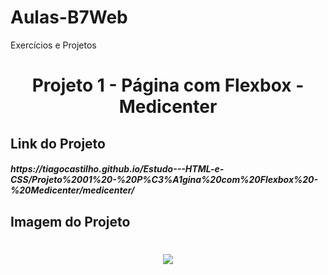 # Aulas-B7Web
Exercícios e Projetos
<br/>
<h1 align="center">
    Projeto 1 - Página com Flexbox - Medicenter
</h1>

## Link do Projeto
<h5>
https://tiagocastilho.github.io/Estudo---HTML-e-CSS/Projeto%2001%20-%20P%C3%A1gina%20com%20Flexbox%20-%20Medicenter/medicenter/  
</h5>

## Imagem do Projeto
<h1 align="center">
<img src="https://github.com/TiagoCastilho/Estudo---HTML-e-CSS/blob/master/Projeto%2001%20-%20P%C3%A1gina%20com%20Flexbox%20-%20Medicenter/medicenter/assets/images/Site_Medicenter.png">
</h1>
